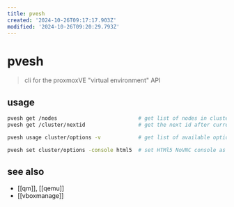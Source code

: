 ```yaml
---
title: pvesh
created: '2024-10-26T09:17:17.903Z'
modified: '2024-10-26T09:20:29.793Z'
---
```


# pvesh

> cli for the proxmoxVE "virtual environment" API

## usage

```sh
pvesh get /nodes                          # get list of nodes in cluster
pvesh get /cluster/nextid                 # get the next id after current vm

pvesh usage cluster/options -v            # get list of available options for datacenter

pvesh set cluster/options -console html5  # set HTMl5 NoVNC console as the default console for datacenter
```

## see also

- [[qm]], [[qemu]]
- [[vboxmanage]]
